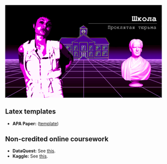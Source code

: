 
<img src="./banner.png" width="700px;" />

## Latex templates

* __APA Paper:__ \([template](./LaTeX/apa-paper/)\)

## Non-credited online coursework

* __DataQuest:__ See [this](./MOOC/dataquest/README.md).
* __Kaggle:__ See [this](./MOOC/kaggle/README.md).
